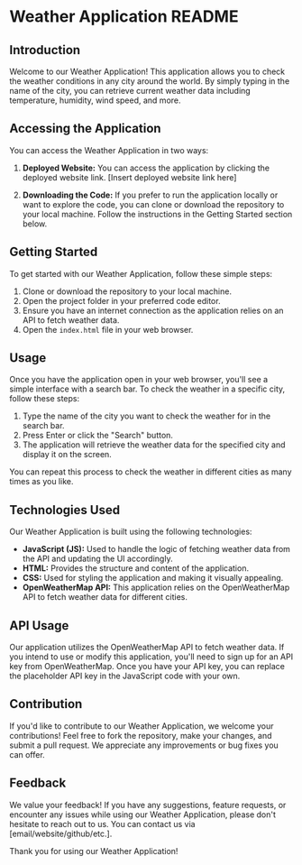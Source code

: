 # Weather Application README

## Introduction

Welcome to our Weather Application! This application allows you to check the weather conditions in any city around the world. By simply typing in the name of the city, you can retrieve current weather data including temperature, humidity, wind speed, and more.

## Accessing the Application

You can access the Weather Application in two ways:

1. **Deployed Website:** You can access the application by clicking the deployed website link. [Insert deployed website link here]

2. **Downloading the Code:** If you prefer to run the application locally or want to explore the code, you can clone or download the repository to your local machine. Follow the instructions in the Getting Started section below.

## Getting Started

To get started with our Weather Application, follow these simple steps:

1. Clone or download the repository to your local machine.
2. Open the project folder in your preferred code editor.
3. Ensure you have an internet connection as the application relies on an API to fetch weather data.
4. Open the `index.html` file in your web browser.

## Usage

Once you have the application open in your web browser, you'll see a simple interface with a search bar. To check the weather in a specific city, follow these steps:

1. Type the name of the city you want to check the weather for in the search bar.
2. Press Enter or click the "Search" button.
3. The application will retrieve the weather data for the specified city and display it on the screen.

You can repeat this process to check the weather in different cities as many times as you like.

## Technologies Used

Our Weather Application is built using the following technologies:

- **JavaScript (JS):** Used to handle the logic of fetching weather data from the API and updating the UI accordingly.
- **HTML:** Provides the structure and content of the application.
- **CSS:** Used for styling the application and making it visually appealing.
- **OpenWeatherMap API:** This application relies on the OpenWeatherMap API to fetch weather data for different cities.

## API Usage

Our application utilizes the OpenWeatherMap API to fetch weather data. If you intend to use or modify this application, you'll need to sign up for an API key from OpenWeatherMap. Once you have your API key, you can replace the placeholder API key in the JavaScript code with your own.

## Contribution

If you'd like to contribute to our Weather Application, we welcome your contributions! Feel free to fork the repository, make your changes, and submit a pull request. We appreciate any improvements or bug fixes you can offer.

## Feedback

We value your feedback! If you have any suggestions, feature requests, or encounter any issues while using our Weather Application, please don't hesitate to reach out to us. You can contact us via [email/website/github/etc.].

Thank you for using our Weather Application!

